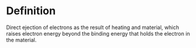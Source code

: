 # Definition

Direct ejection of electrons as the result of heating and material,
which raises electron energy beyond the binding energy that holds the
electron in the material.
